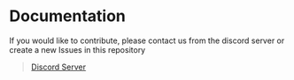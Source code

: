# Documentation
If you would like to contribute, please contact us from the discord server or create a new Issues in this repository
> [Discord Server](https://discord.gg/jkvrZ6Ubb4)

